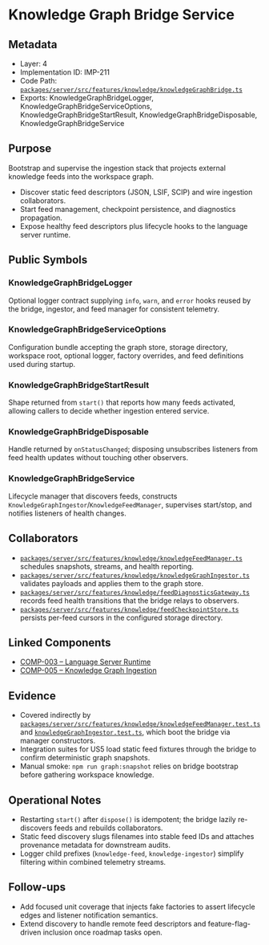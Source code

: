 # Knowledge Graph Bridge Service

## Metadata
- Layer: 4
- Implementation ID: IMP-211
- Code Path: [`packages/server/src/features/knowledge/knowledgeGraphBridge.ts`](../../../packages/server/src/features/knowledge/knowledgeGraphBridge.ts)
- Exports: KnowledgeGraphBridgeLogger, KnowledgeGraphBridgeServiceOptions, KnowledgeGraphBridgeStartResult, KnowledgeGraphBridgeDisposable, KnowledgeGraphBridgeService

## Purpose
Bootstrap and supervise the ingestion stack that projects external knowledge feeds into the workspace graph.
- Discover static feed descriptors (JSON, LSIF, SCIP) and wire ingestion collaborators.
- Start feed management, checkpoint persistence, and diagnostics propagation.
- Expose healthy feed descriptors plus lifecycle hooks to the language server runtime.

## Public Symbols

### KnowledgeGraphBridgeLogger
Optional logger contract supplying `info`, `warn`, and `error` hooks reused by the bridge, ingestor, and feed manager for consistent telemetry.

### KnowledgeGraphBridgeServiceOptions
Configuration bundle accepting the graph store, storage directory, workspace root, optional logger, factory overrides, and feed definitions used during startup.

### KnowledgeGraphBridgeStartResult
Shape returned from `start()` that reports how many feeds activated, allowing callers to decide whether ingestion entered service.

### KnowledgeGraphBridgeDisposable
Handle returned by `onStatusChanged`; disposing unsubscribes listeners from feed health updates without touching other observers.

### KnowledgeGraphBridgeService
Lifecycle manager that discovers feeds, constructs `KnowledgeGraphIngestor`/`KnowledgeFeedManager`, supervises start/stop, and notifies listeners of health changes.

## Collaborators
- [`packages/server/src/features/knowledge/knowledgeFeedManager.ts`](../../../packages/server/src/features/knowledge/knowledgeFeedManager.ts) schedules snapshots, streams, and health reporting.
- [`packages/server/src/features/knowledge/knowledgeGraphIngestor.ts`](../../../packages/server/src/features/knowledge/knowledgeGraphIngestor.ts) validates payloads and applies them to the graph store.
- [`packages/server/src/features/knowledge/feedDiagnosticsGateway.ts`](../../../packages/server/src/features/knowledge/feedDiagnosticsGateway.ts) records feed health transitions that the bridge relays to observers.
- [`packages/server/src/features/knowledge/feedCheckpointStore.ts`](../../../packages/server/src/features/knowledge/feedCheckpointStore.ts) persists per-feed cursors in the configured storage directory.

## Linked Components
- [COMP-003 – Language Server Runtime](../../layer-3/language-server-architecture.mdmd.md#imp211-knowledgegraphbridgeservice)
- [COMP-005 – Knowledge Graph Ingestion](../../layer-3/knowledge-graph-ingestion.mdmd.md#imp211-knowledgegraphbridgeservice)

## Evidence
- Covered indirectly by [`packages/server/src/features/knowledge/knowledgeFeedManager.test.ts`](../../../packages/server/src/features/knowledge/knowledgeFeedManager.test.ts) and [`knowledgeGraphIngestor.test.ts`](../../../packages/server/src/features/knowledge/knowledgeGraphIngestor.test.ts), which boot the bridge via manager constructors.
- Integration suites for US5 load static feed fixtures through the bridge to confirm deterministic graph snapshots.
- Manual smoke: `npm run graph:snapshot` relies on bridge bootstrap before gathering workspace knowledge.

## Operational Notes
- Restarting `start()` after `dispose()` is idempotent; the bridge lazily re-discovers feeds and rebuilds collaborators.
- Static feed discovery slugs filenames into stable feed IDs and attaches provenance metadata for downstream audits.
- Logger child prefixes (`knowledge-feed`, `knowledge-ingestor`) simplify filtering within combined telemetry streams.

## Follow-ups
- Add focused unit coverage that injects fake factories to assert lifecycle edges and listener notification semantics.
- Extend discovery to handle remote feed descriptors and feature-flag-driven inclusion once roadmap tasks open.
